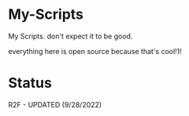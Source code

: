 # My-Scripts
My Scripts. don't expect it to be good.

everything here is open source because that's cool!1!

# Status

R2F - UPDATED (9/28/2022)
